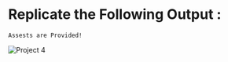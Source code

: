 # Replicate the Following Output :

`Assests are Provided!`

![Project 4](./Real%20Estate%20-%20Desktop.png)
